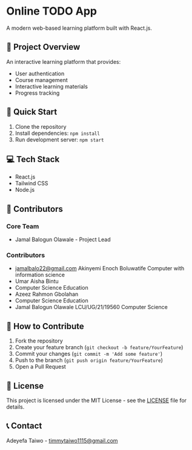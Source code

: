 # Online TODO App

A modern web-based learning platform built with React.js.

## 🎯 Project Overview
An interactive learning platform that provides:
- User authentication
- Course management
- Interactive learning materials
- Progress tracking

## 🚀 Quick Start
1. Clone the repository
2. Install dependencies: `npm install`
3. Run development server: `npm start`

## 💻 Tech Stack
- React.js
- Tailwind CSS
- Node.js

## 👥 Contributors
<!-- Olayemi Oluwatoberu Joel
holuwatoberu55@gmail.com
LCU/UG/22/21469
Computer Science
Instructions for new contributors:
1. Add your name as a list item below
2. Follow the format: [Your Name](Your GitHub Profile Link) - Your Role
3. Commit the change with message "Add [your name] to contributors list"
-->

### Core Team
- Jamal Balogun Olawale - Project Lead

### Contributors
- jamalbalo22@gmail.com
Akinyemi Enoch Boluwatife
Computer with information science
- Umar Aisha Bintu
- Computer Science Education
- Azeez Rahmon Gbolahan
- Computer Science Education
- Jamal Balogun Olawale LCU/UG/21/19560
Computer Science
<!-- New contributors: Add your name above this line -->

## 📝 How to Contribute
1. Fork the repository
2. Create your feature branch (`git checkout -b feature/YourFeature`)
3. Commit your changes (`git commit -m 'Add some feature'`)
4. Push to the branch (`git push origin feature/YourFeature`)
5. Open a Pull Request

## 📜 License
This project is licensed under the MIT License - see the [LICENSE](LICENSE) file for details.

## 📞 Contact
Adeyefa Taiwo - timmytaiwo1115@gmail.com
